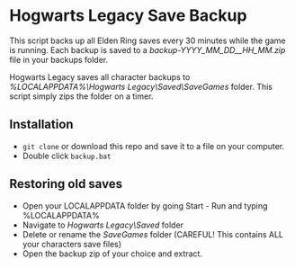 # Hogwarts Legacy Save Backup

This script backs up all Elden Ring saves every 30 minutes while the game is running. Each backup is saved to a *backup-YYYY_MM_DD__HH_MM.zip* file in your backups folder.

Hogwarts Legacy saves all character backups to *%LOCALAPPDATA%\Hogwarts Legacy\Saved\SaveGames* folder. This script simply zips the folder on a timer.

## Installation

* `git clone` or download this repo and save it to a file on your computer.
* Double click `backup.bat`

## Restoring old saves

* Open your LOCALAPPDATA folder by going Start - Run and typing %LOCALAPPDATA%
* Navigate to *Hogwarts Legacy\Saved* folder
* Delete or rename the *SaveGames* folder (CAREFUL! This contains ALL your characters save files)
* Open the backup zip of your choice and extract.
